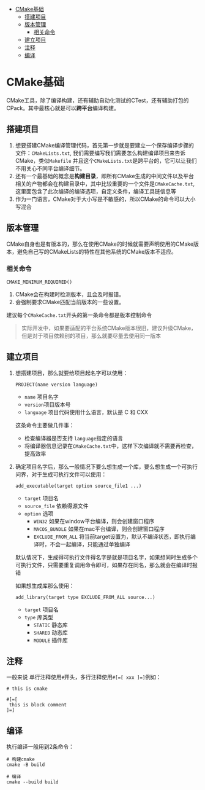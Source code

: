 - [CMake基础](#cmake基础)
  - [搭建项目](#搭建项目)
  - [版本管理](#版本管理)
    - [相关命令](#相关命令)
  - [建立项目](#建立项目)
  - [注释](#注释)
  - [编译](#编译)


# CMake基础

CMake工具，除了编译构建，还有辅助自动化测试的CTest，还有辅助打包的CPack。其中最核心就是可以**跨平台**编译构建。

## 搭建项目

1. 想要搭建CMake编译管理代码，首先第一步就是要建立一个保存编译步骤的文件：```CMakeLists.txt```, 我们需要编写我们需要怎么构建编译项目来告诉CMake，类似```Makefile```
并且这个```CMakeLists.txt```是跨平台的，它可以让我们不用关心不同平台编译细节。
2. 还有一个最基础的概念是**构建目录**，即所有CMake生成的中间文件以及平台相关的产物都会在构建目录中，其中比较重要的一个文件是```CMakeCache.txt```,这里面包含了此次编译的编译选项，自定义条件，编译工具链信息等
3. 作为一门语言，CMake对于大小写是不敏感的，所以CMake的命令可以大小写混合

## 版本管理

CMake自身也是有版本的，那么在使用CMake的时候就需要声明使用的CMake版本，避免自己写的CMakeLists的特性在其他系统的CMake版本不适应。

### 相关命令
```CMAKE_MINIMUM_REQUIRED()```
1. CMake会在构建时检测版本，且会及时报错。
2. 会强制要求CMake匹配当前版本的一些设置。

建议每个```CMakeCache.txt```开头的第一条命令都是版本控制命令

>实际开发中，如果要适配的平台系统CMake版本很旧，建议升级CMake，但是对于项目依赖别的项目，那么就要尽量去使用同一版本

## 建立项目

1. 想搭建项目，那么就要给项目起名字可以使用：  

    ```PROJECT(name version language)```
    * ```name``` 项目名字 
    * ```version```项目版本号 
    * ```language``` 项目代码使用什么语言，默认是 C 和 CXX

    这条命令主要做几件事：
    * 检查编译器是否支持 ```language```指定的语言
    * 将编译器信息记录在```CMakeCache.txt```中，这样下次编译就不需要再检查，提高效率


2. 确定项目名字后，那么一般情况下要么想生成一个库，要么想生成一个可执行问界，对于生成可执行文件可以使用：

    ```add_executable(target option source_file1 ...)```

    * ```target``` 项目名
    * ```source_file``` 依赖得源文件
    * ```option``` 选项
      * ```WIN32``` 如果在window平台编译，则会创建窗口程序
      * ```MACOS_BUNDLE``` 如果在mac平台编译，则会创建窗口程序
      * ```EXCLUDE_FROM_ALL``` 将当前target设置为，默认不编译状态，即执行编译时，不会一起编译，只能通过单独编译

    默认情况下，生成得可执行文件得名字是就是项目名字，如果想同时生成多个可执行文件，只需要重复调用命令即可，如果存在同名，那么就会在编译时报错

    如果想生成库那么使用：

    ```add_library(target type EXCLUDE_FROM_ALL source...)```

     * ```target``` 项目名
     * ```type``` 库类型
       * ```STATIC``` 静态库
       * ```SHARED``` 动态库
       * ```MODULE``` 插件库

## 注释
一般来说 单行注释使用```#```开头，多行注释使用```#[=[ xxx ]=]```例如：

```
# this is cmake

#[=[
 this is block comment
]=]

```

## 编译
执行编译一般用到2条命令：

```
# 构建cmake
cmake -B build

# 编译
cmake --build build
```
